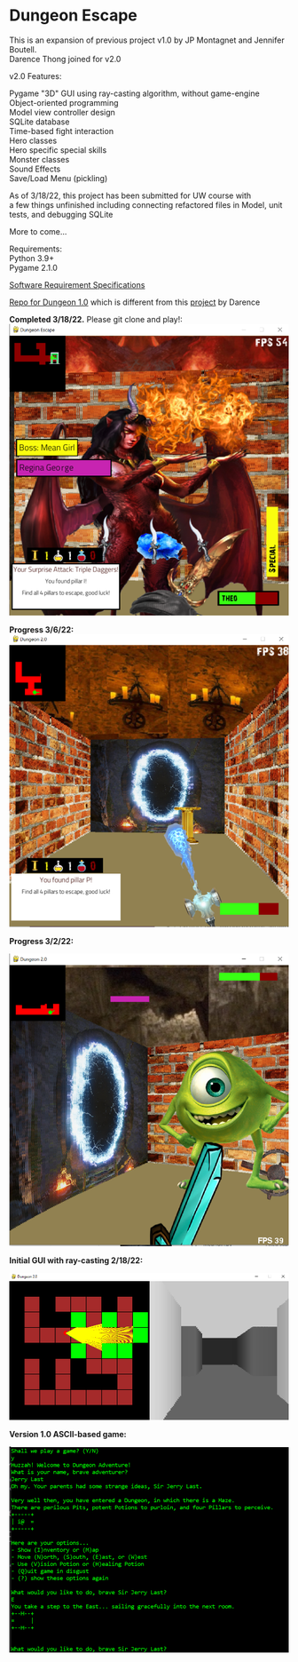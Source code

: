 # Dungeon Escape


This is an expansion of previous project v1.0 by JP Montagnet and Jennifer Boutell.  
Darence Thong joined for v2.0  

v2.0 Features:  
  
Pygame "3D" GUI using ray-casting algorithm, without game-engine  
Object-oriented programming  
Model view controller design  
SQLite database  
Time-based fight interaction  
Hero classes  
Hero specific special skills  
Monster classes    
Sound Effects  
Save/Load Menu (pickling)  
  
As of 3/18/22, this project has been submitted for UW course with  
a few things unfinished including connecting refactored files in Model, unit tests, and debugging SQLite  
  
More to come...  
  
Requirements:  
Python 3.9+  
Pygame 2.1.0  

[Software Requirement Specifications](https://github.com/darenceT/dungeon_2.0/blob/main/docs/Software%20Requirements%20Specification.pdf)

[Repo for Dungeon 1.0](https://github.com/jenniferboutell/DungeonAdventure) which is different from this [project](https://github.com/darenceT/dungeon) by Darence

<strong>Completed 3/18/22.</strong> Please git clone and play!:  
![progress 3/18/22 p1:](https://github.com/darenceT/dungeon_2.0/blob/main/docs/screenshotUpdate3_18_22.png) 
   
<strong>Progress 3/6/22:</strong>  
![progress 3/6/22 p1:](https://github.com/darenceT/dungeon_2.0/blob/main/docs/4th%20Iteration/GUI_progress4th.png) 
   
<strong>Progress 3/2/22:</strong>  
  
![progress 3/2/22:](https://github.com/darenceT/dungeon_2.0/blob/main/docs/4th%20Iteration/GUI_general.png)  

<strong>Initial GUI with ray-casting 2/18/22:</strong>  
    
![Initial 2/18/22:](https://github.com/darenceT/dungeon_2.0/blob/main/docs/1st%20Iteration/GUI_maze.png)
  
  
<strong>Version 1.0 ASCII-based game:</strong>  
  
![version1](https://github.com/darenceT/dungeon_2.0/blob/main/docs/v1screenshot.png)
